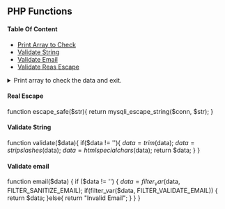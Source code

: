 ## PHP Functions

#### Table Of Content
* [Print Array to Check](#print-array)
* [Validate String](#validate-string)
* [Validate Email](#validate-email)
* [Validate Reas Escape](#real-escape)

<details>
    <summary>
        Print array to check the data and exit.</summary>
```php
function printArrExit($arr)
{
    echo "<pre>";
    print_r($arr);
    echo "</pre>";
    exit();
}
``` 
</details>

<a name="real-escape"></a>
#### Real Escape
function escape_safe($str){
    return mysqli_escape_string($conn, $str);
}

<a name="validate-string"></a>

#### Validate String

function validate($data){
    if($data != ''){
        $data = trim($data);
        $data = stripslashes($data);
        $data = htmlspecialchars($data);
        return $data;
    }
}

<a name="validate-email"></a>
#### Validate email
function email($data)
{
    if ($data != '') {
        $data = filter_var($data, FILTER_SANITIZE_EMAIL);
        if(filter_var($data, FILTER_VALIDATE_EMAIL)) {
            return $data;
        }else{
            return "Invalid Email";
        }
    }
}
